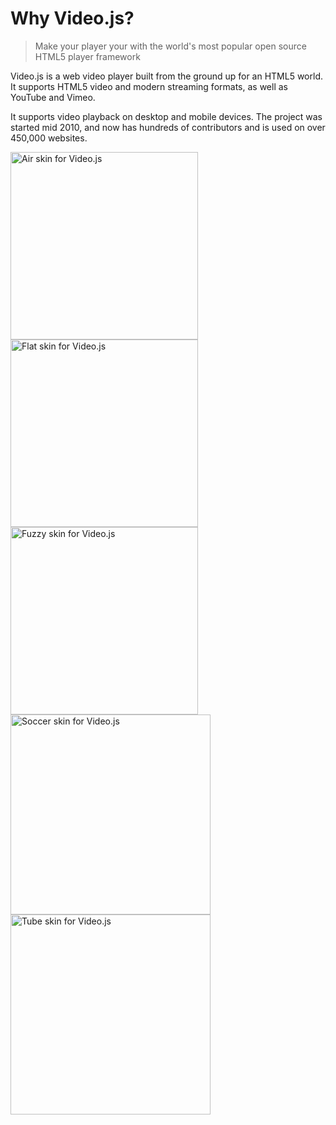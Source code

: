 # Why Video.js?

> Make your player your
with the world's most popular open source HTML5 player framework

Video.js is a web video player built from the ground up for an HTML5 world. It supports HTML5 video and modern streaming formats, as well as YouTube and Vimeo.

It supports video playback on desktop and mobile devices. The project was started mid 2010, and now has hundreds of contributors and is used on over 450,000 websites.

<img src="./_images/air/preview.avif" alt="Air skin for Video.js" style="height:300px;">
<img src="./_images/flat/01_preview.jpg" alt="Flat skin for Video.js" style="height:300px;">
<img src="./_images/fuzzy/2.png" alt="Fuzzy skin for Video.js" style="height:300px;">
<img src="./_images/soccer/2.png" alt="Soccer skin for Video.js" style="height:320px;">
<img src="./_images/tube/preview.avif" alt="Tube skin for Video.js" style="height:320px;">